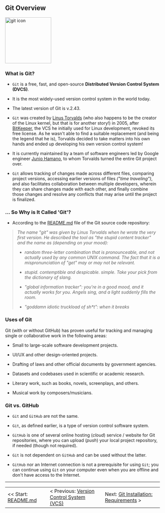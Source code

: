 ## Git Overview

<div>
    <img 
        src="https://github.com/quincyfox/git-notes/assets/152384382/26ae0f06-8561-409a-87a1-8772b874f22a" alt="git icon" 
        width="150">
</div>

### What is Git?
- `Git` is a free, fast, and open-source **Distributed Version Control System (DVCS)**.

- It is the most widely-used version control system in the world today.

- The latest version of Git is v.2.43.

- `Git` was created by [Linus Torvalds](https://en.wikipedia.org/wiki/Linus_Torvalds) (who also happens to be the creator of the Linux kernel, but that is for another story!) in 2005, after [BitKeeper](https://www.bitkeeper.org/), the VCS he initially used for Linux development, revoked its free license. As he wasn't able to find a suitable replacement (and being the legend that he is), Torvalds decided to take matters into his own hands and ended up developing his own version control system!

- It is currently maintained by a team of software engineers led by Google engineer [Junio Hamano](https://simple.wikipedia.org/wiki/Junio_Hamano), to whom Torvalds turned the entire Git project over.

- `Git` allows tracking of changes made across different files, comparing project versions, accessing earlier versions of files *("time traveling")*, and also facilitates collaboration between multiple developers, wherein they can share changes made with each other, and finally combine those changes and resolve any conflicts that may arise until the project is finalized.


### ... So Why is It Called 'Git'?

- According to the [README.md](https://github.com/git/git/blob/master/README.md) file of the Git source code repository:

> <i>The name "git" was given by Linus Torvalds when he wrote the very first version. He described the tool as "the stupid content tracker" and the name as (depending on your mood):
>
> - random three-letter combination that is pronounceable, and not actually used by any common UNIX command. The fact that it is a mispronunciation of "get" may or may not be relevant.
>
> - stupid. contemptible and despicable. simple. Take your pick from the dictionary of slang.
>
> - "global information tracker": you're in a good mood, and it actually works for you. Angels sing, and a light suddenly fills the room.
> 
> - "goddamn idiotic truckload of sh*t": when it breaks</i>


### Uses of Git

Git (with or without GitHub) has proven useful for tracking and managing single or collaborative work in the following areas:

- Small to large-scale software development projects.

- UI/UX and other design-oriented projects.

- Drafting of laws and other official documents by government agencies.

- Datasets and codebases used in scientific or academic research.

- Literary work, such as books, novels, screenplays, and others.

- Musical work by composers/musicians.


### Git vs. GitHub

- `Git` and `GitHub` are not the same.

- `Git`, as defined earlier, is a type of version control software system.

- `GitHub` is one of several online hosting (*cloud*) service / website for Git repositories, where you can upload (*push*) your local project repository, if needed (though not required).

- `Git` is not dependent on `GitHub` and can be used without the latter.

- `GitHub` nor an Internet connection is not a prerequisite for using `Git`; you can continue using `Git` on your computer even when you are offline and don't have access to the Internet.

<hr>

<table align="center">
   <tbody>
      <tr>
        <td>
            << Start: <a href="/README.md">README.md</a>
        </td>
        <td>
            < Previous: <a href="/assets/ch1.md">Version Control System (VCS)</a>
        </td>
        <td>
            Next: <a href="/assets/ch3.md">Git Installation: Requirements</a> >
        </td>
      </tr>
   </tbody>
</table>
